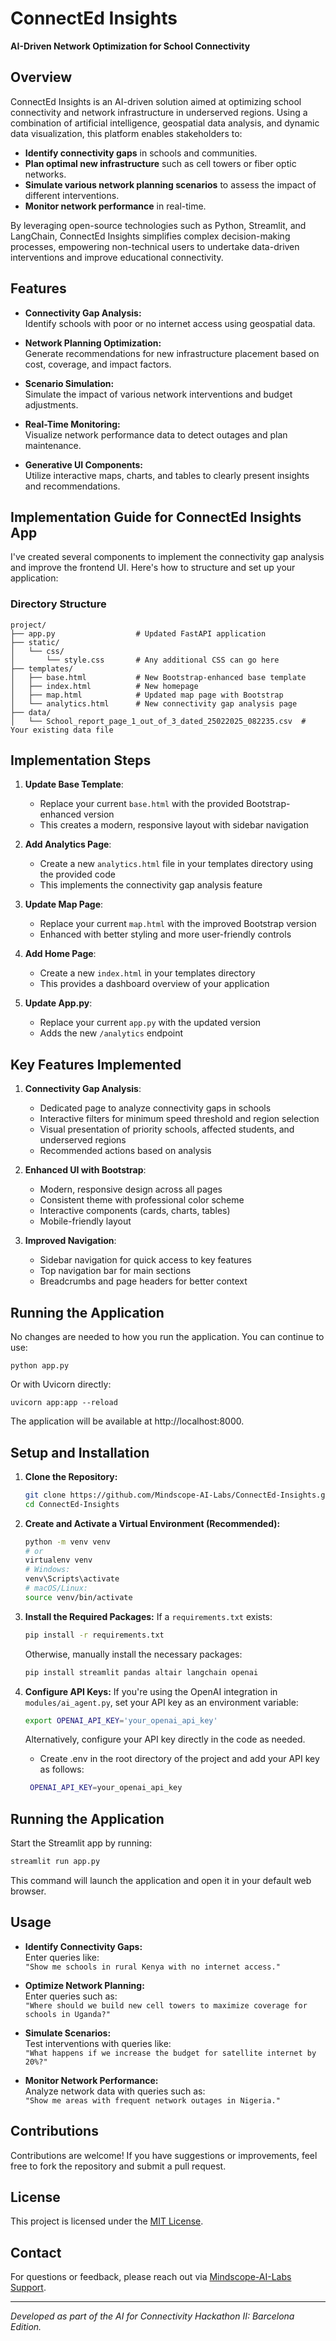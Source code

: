 # ConnectEd Insights

**AI-Driven Network Optimization for School Connectivity**

## Overview

ConnectEd Insights is an AI-driven solution aimed at optimizing school connectivity and network infrastructure in underserved regions. Using a combination of artificial intelligence, geospatial data analysis, and dynamic data visualization, this platform enables stakeholders to:

- **Identify connectivity gaps** in schools and communities.
- **Plan optimal new infrastructure** such as cell towers or fiber optic networks.
- **Simulate various network planning scenarios** to assess the impact of different interventions.
- **Monitor network performance** in real-time.

By leveraging open-source technologies such as Python, Streamlit, and LangChain, ConnectEd Insights simplifies complex decision-making processes, empowering non-technical users to undertake data-driven interventions and improve educational connectivity.

## Features

- **Connectivity Gap Analysis:**  
  Identify schools with poor or no internet access using geospatial data.

- **Network Planning Optimization:**  
  Generate recommendations for new infrastructure placement based on cost, coverage, and impact factors.

- **Scenario Simulation:**  
  Simulate the impact of various network interventions and budget adjustments.

- **Real-Time Monitoring:**  
  Visualize network performance data to detect outages and plan maintenance.

- **Generative UI Components:**  
  Utilize interactive maps, charts, and tables to clearly present insights and recommendations.

## Implementation Guide for ConnectEd Insights App

I've created several components to implement the connectivity gap analysis and improve the frontend UI. Here's how to structure and set up your application:

### Directory Structure

```
project/
├── app.py                  # Updated FastAPI application
├── static/
│   └── css/
│       └── style.css       # Any additional CSS can go here
├── templates/
│   ├── base.html           # New Bootstrap-enhanced base template
│   ├── index.html          # New homepage
│   ├── map.html            # Updated map page with Bootstrap
│   └── analytics.html      # New connectivity gap analysis page
├── data/
│   └── School_report_page_1_out_of_3_dated_25022025_082235.csv  # Your existing data file
```

## Implementation Steps

1. **Update Base Template**:
   - Replace your current `base.html` with the provided Bootstrap-enhanced version
   - This creates a modern, responsive layout with sidebar navigation

2. **Add Analytics Page**:
   - Create a new `analytics.html` file in your templates directory using the provided code
   - This implements the connectivity gap analysis feature

3. **Update Map Page**:
   - Replace your current `map.html` with the improved Bootstrap version
   - Enhanced with better styling and more user-friendly controls

4. **Add Home Page**:
   - Create a new `index.html` in your templates directory
   - This provides a dashboard overview of your application

5. **Update App.py**:
   - Replace your current `app.py` with the updated version
   - Adds the new `/analytics` endpoint

## Key Features Implemented

1. **Connectivity Gap Analysis**:
   - Dedicated page to analyze connectivity gaps in schools
   - Interactive filters for minimum speed threshold and region selection
   - Visual presentation of priority schools, affected students, and underserved regions
   - Recommended actions based on analysis

2. **Enhanced UI with Bootstrap**:
   - Modern, responsive design across all pages
   - Consistent theme with professional color scheme
   - Interactive components (cards, charts, tables)
   - Mobile-friendly layout

3. **Improved Navigation**:
   - Sidebar navigation for quick access to key features
   - Top navigation bar for main sections
   - Breadcrumbs and page headers for better context

## Running the Application

No changes are needed to how you run the application. You can continue to use:

```
python app.py
```

Or with Uvicorn directly:

```
uvicorn app:app --reload
```

The application will be available at http://localhost:8000.

## Setup and Installation

1. **Clone the Repository:**
   ```bash
   git clone https://github.com/Mindscope-AI-Labs/ConnectEd-Insights.git
   cd ConnectEd-Insights
   ```

2. **Create and Activate a Virtual Environment (Recommended):**
   ```bash
   python -m venv venv
   # or
   virtualenv venv
   # Windows:
   venv\Scripts\activate
   # macOS/Linux:
   source venv/bin/activate
   ```

3. **Install the Required Packages:**
   If a `requirements.txt` exists:
   ```bash
   pip install -r requirements.txt
   ```
   Otherwise, manually install the necessary packages:
   ```bash
   pip install streamlit pandas altair langchain openai
   ```

4. **Configure API Keys:**
   If you're using the OpenAI integration in `modules/ai_agent.py`, set your API key as an environment variable:
   ```bash
   export OPENAI_API_KEY='your_openai_api_key'
   ```
   Alternatively, configure your API key directly in the code as needed.

   - Create .env in the root directory of the project and add your API key as follows:
    ```bash
     OPENAI_API_KEY=your_openai_api_key
    ```


## Running the Application

Start the Streamlit app by running:
```bash
streamlit run app.py
```
This command will launch the application and open it in your default web browser.

## Usage

- **Identify Connectivity Gaps:**  
  Enter queries like:  
  `"Show me schools in rural Kenya with no internet access."`

- **Optimize Network Planning:**  
  Enter queries such as:  
  `"Where should we build new cell towers to maximize coverage for schools in Uganda?"`

- **Simulate Scenarios:**  
  Test interventions with queries like:  
  `"What happens if we increase the budget for satellite internet by 20%?"`

- **Monitor Network Performance:**  
  Analyze network data with queries such as:  
  `"Show me areas with frequent network outages in Nigeria."`

## Contributions

Contributions are welcome! If you have suggestions or improvements, feel free to fork the repository and submit a pull request.

## License

This project is licensed under the [MIT License](LICENSE).

## Contact

For questions or feedback, please reach out via [Mindscope-AI-Labs Support](mailto:paulmwaura254@gmail.com).

---

*Developed as part of the AI for Connectivity Hackathon II: Barcelona Edition.*
